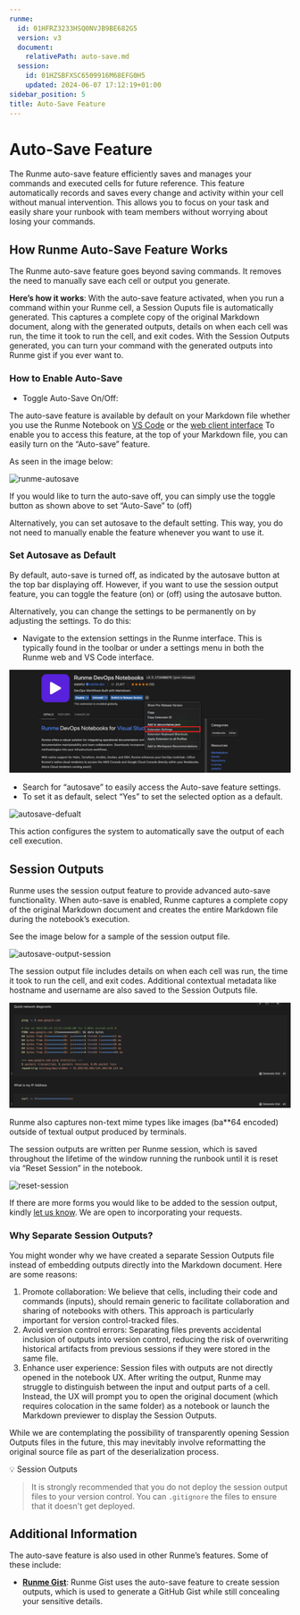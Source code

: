 ```yaml
---
runme:
  id: 01HFRZ3233HSQ0NVJB9BE682G5
  version: v3
  document:
    relativePath: auto-save.md
  session:
    id: 01HZSBFXSC6509916M68EFG0H5
    updated: 2024-06-07 17:12:19+01:00
sidebar_position: 5
title: Auto-Save Feature
---
```


# Auto-Save Feature

The Runme auto-save feature efficiently saves and manages your commands and executed cells for future reference. This feature automatically records and saves every change and activity within your cell without manual intervention. This allows you to focus on your task and easily share your runbook with team members without worrying about losing your commands.

## **How Runme Auto-Save Feature Works**

The Runme auto-save feature goes beyond saving commands. It removes the need to manually save each cell or output you generate.

**Here’s how it works**: With the auto-save feature activated, when you run a command within your Runme cell, a Session Ouputs file is automatically generated.  This captures a complete copy of the original Markdown document, along with the generated outputs, details on when each cell was run, the time it took to run the cell, and exit codes. With the Session Outputs generated, you can turn your command with the generated outputs into Runme gist if you ever want to.

### **How to Enable Auto-Save**

- Toggle Auto-Save On/Off:

The auto-save feature is available by default on your Markdown file whether you use the Runme Notebook on [VS Code](ht*****************************************de) or the [web client interface](ht**************************************eb) To enable you to access this feature, at the top of your Markdown file, you can easily turn on the “Auto-save” feature.

As seen in the image below:

![runme-autosave](../../static/img/runme-autosave.png)

If you would like to turn the auto-save off, you can simply use the toggle button as shown above to set “Auto-Save” to (off)

Alternatively, you can set autosave to the default setting. This way, you do not need to manually enable the feature whenever you want to use it.

### **Set Autosave as Default**

By default, auto-save is turned off, as indicated by the autosave button at the top bar displaying off. However, if you want to use the session output feature, you can toggle the feature (on) or (off) using the autosave button.

Alternatively, you can change the settings to be permanently on by adjusting the settings. To do this:

- Navigate to the extension settings in the Runme interface. This is typically found in the toolbar or under a settings menu in both the Runme web and VS Code interface.

![runme-setting](../../static/img/configuration-page/runme-setting.png)

- Search for “autosave” to easily access the Auto-save feature settings.
- To set it as default, select “Yes” to set the selected option as a default.

![autosave-defualt](../../static/img/runme-set-autosave-default.png)

This action configures the system to automatically save the output of each cell execution.

## **Session Outputs**

Runme uses the session output feature to provide advanced auto-save functionality. When auto-save is enabled, Runme captures a complete copy of the original Markdown document and creates the entire Markdown file during the notebook’s execution.

See the image below for a sample of the session output file.

![autosave-output-session](../../static/img/Autosave-output.png)

The session output file includes details on when each cell was run, the time it took to run the cell, and exit codes. Additional contextual metadata like hostname and username are also saved to the Session Outputs file.

![Session output](../../static/img/configuration-page/runme-session-output.png)

Runme also captures non-text mime types like images (ba**64 encoded) outside of textual output produced by terminals.

The session outputs are written per Runme session, which is saved throughout the lifetime of the window running the runbook until it is reset via “Reset Session” in the notebook.

![reset-session](../../static/img/auto-save-reset-session.png)

If there are more forms you would like to be added to the session output, kindly [let us know](ht****************************************ew). We are open to incorporating your requests.

### **Why Separate Session Outputs?**

You might wonder why we have created a separate Session Outputs file instead of embedding outputs directly into the Markdown document. Here are some reasons:

1. Promote collaboration: We believe that cells, including their code and commands (inputs), should remain generic to facilitate collaboration and sharing of notebooks with others. This approach is particularly important for version control-tracked files.
2. Avoid version control errors: Separating files prevents accidental inclusion of outputs into version control, reducing the risk of overwriting historical artifacts from previous sessions if they were stored in the same file.
3. Enhance user experience: Session files with outputs are not directly opened in the notebook UX. After writing the output, Runme may struggle to distinguish between the input and output parts of a cell. Instead, the UX will prompt you to open the original document (which requires colocation in the same folder) as a notebook or launch the Markdown previewer to display the Session Outputs.

While we are contemplating the possibility of transparently opening Session Outputs files in the future, this may inevitably involve reformatting the original source file as part of the deserialization process.

<aside>
💡 Session Outputs

</aside>

> It is strongly recommended that you do not deploy the session output files to your version control. You can `.gitignore` the files to ensure that it doesn't get deployed.

## **Additional Information**

The auto-save feature is also used in other Runme’s features. Some of these include:

- **[Runme Gist](ht*******************************************st)**: Runme Gist uses the auto-save feature to create session outputs, which is used to generate a GitHub Gist while still concealing your sensitive details.
